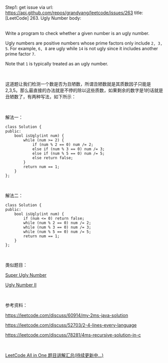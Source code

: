 Step1: get issue via url: https://api.github.com/repos/grandyang/leetcode/issues/263 
 title:[LeetCode] 263. Ugly Number 
 body:  
  

Write a program to check whether a given number is an ugly number.

Ugly numbers are positive numbers whose prime factors only include `2, 3, 5`. For example, `6, 8` are ugly while `14` is not ugly since it includes another prime factor `7`.

Note that `1` is typically treated as an ugly number.

 

这道题让我们检测一个数是否为丑陋数，所谓丑陋数就是其质数因子只能是2,3,5。那么最直接的办法就是不停的除以这些质数，如果剩余的数字是1的话就是丑陋数了，有两种写法，如下所示：

 

解法一：
    
    
    class Solution {
    public:
        bool isUgly(int num) {
            while (num >= 2) {
                if (num % 2 == 0) num /= 2;
                else if (num % 3 == 0) num /= 3;
                else if (num % 5 == 0) num /= 5;
                else return false;
            }
            return num == 1;
        }
    };

 

解法二：
    
    
    class Solution {
    public:
        bool isUgly(int num) {
            if (num <= 0) return false;
            while (num % 2 == 0) num /= 2;
            while (num % 3 == 0) num /= 3;
            while (num % 5 == 0) num /= 5;
            return num == 1;
        }
    };

 

类似题目：

[Super Ugly Number](http://www.cnblogs.com/grandyang/p/5144918.html)

[Ugly Number II](http://www.cnblogs.com/grandyang/p/4743837.html)

 

参考资料：

<https://leetcode.com/discuss/60914/my-2ms-java-solution>

<https://leetcode.com/discuss/52703/2-4-lines-every-language>

<https://leetcode.com/discuss/78281/4ms-recursive-solution-in-c>

 

[LeetCode All in One 题目讲解汇总(持续更新中...)](http://www.cnblogs.com/grandyang/p/4606334.html)
